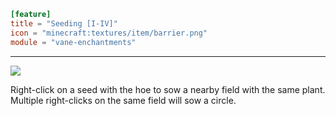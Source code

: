 ```toml
[feature]
title = "Seeding [I-IV]"
icon = "minecraft:textures/item/barrier.png"
module = "vane-enchantments"
```
---
![](images/enchantment_seeding.png)

Right-click on a seed with the hoe to sow a nearby field with the same plant. Multiple right-clicks on the same field will sow a circle.
